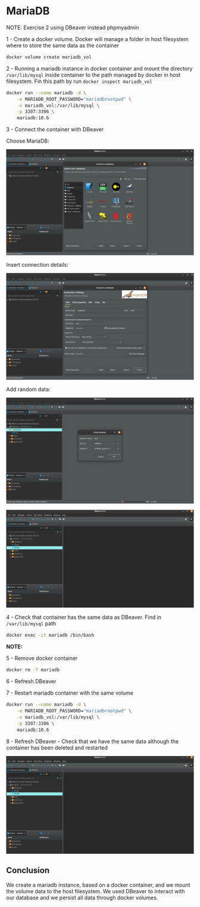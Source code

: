 # MariaDB

NOTE: Exercise 2 using DBeaver instead phpmyadmin

1 - Create a docker volume. Docker will manage a folder in host filesystem where to store the same data as the container

```bash
docker volume create mariadb_vol
```

2 - Running a mariadb instance in docker container and mount the directory `/var/lib/mysql` inside container to the path managed by docker in host filesystem. Fin this path by run `docker inspect mariadb_vol`

```bash
docker run --name mariadb -d \
    -e MARIADB_ROOT_PASSWORD="mariadbrootpwd" \
    -v mariadb_vol:/var/lib/mysql \
    -p 3307:3306 \
    mariadb:10.6
```

3 - Connect the container with DBeaver

Choose MariaDB:

![setup connection](/training-material/kubedev/006-Module7-Docker-first-module/docker-exercises/exercise_1_and_2/mariadb/mariadb.png)

Insert connection details:

![setup connection](/training-material/kubedev/006-Module7-Docker-first-module/docker-exercises/exercise_1_and_2/mariadb/mariadb1.png)

Add random data:

![setup connection](/training-material/kubedev/006-Module7-Docker-first-module/docker-exercises/exercise_1_and_2/mariadb/mariadb3.png)

![setup connection](/training-material/kubedev/006-Module7-Docker-first-module/docker-exercises/exercise_1_and_2/mariadb/mariadb4.png)

4 - Check that container has the same data as DBeaver. Find in `/var/lib/mysql` path

```bash
docker exec -it mariadb /bin/bash
```

**NOTE:**

5 - Remove docker container

```bash
docker rm -f mariadb
```

6 - Refresh DBeaver

7 - Restart mariadb container with the same volume

```bash
docker run --name mariadb -d \
    -e MARIADB_ROOT_PASSWORD="mariadbrootpwd" \
    -v mariadb_vol:/var/lib/mysql \
    -p 3307:3306 \
    mariadb:10.6
```

8 - Refresh DBeaver - Check that we have the same data although the container has been deleted and restarted

![setup connection](/training-material/kubedev/006-Module7-Docker-first-module/docker-exercises/exercise_1_and_2/mariadb/mariadb4.png)

## Conclusion

We create a mariadb instance, based on a docker container, and we mount the volume data to the host filesystem. We used DBeaver to interact with our database and we persist all data through docker volumes.